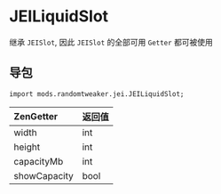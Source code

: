# JEILiquidSlot

继承 `JEISlot`, 因此 `JEISlot` 的全部可用 `Getter` 都可被使用

## 导包

~~~zenscript
import mods.randomtweaker.jei.JEILiquidSlot;
~~~

| ZenGetter    | 返回值   |
| :----------- | :------ |
| width        | int     |
| height       | int     |
| capacityMb   | int     |
| showCapacity | bool    |